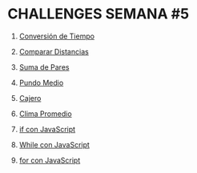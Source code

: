 # CHALLENGES SEMANA #5

1. [Conversión de Tiempo]()

2. [Comparar Distancias]()

3. [Suma de Pares]()

4. [Pundo Medio]()

5. [Cajero]()

6. [Clima Promedio]()

7. [if con JavaScript]()

8. [While con JavaScript]()

9. [for con JavaScript]()
